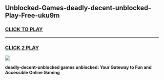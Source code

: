 
## Unblocked-Games-deadly-decent-unblocked-Play-Free-uku9m
<h3>
<a href="https://premium76.site?title=deadly-decent-unblocked&ref=12A">CLICK TO PLAY</a></h3>
<hr>

<h3>
<a href="https://premium76.site?title=deadly-decent-unblocked&ref=12A">CLICK 2 PLAY</a>
  
</h3>

<a href="https://premium76.site?title=deadly-decent-unblocked&ref=12A"><img src="https://clearcache.store/games.png"></a>


**deadly-decent-unblocked games unblocked: Your Gateway to Fun and Accessible Online Gaming**
